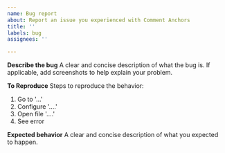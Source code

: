 ```yaml
---
name: Bug report
about: Report an issue you experienced with Comment Anchors
title: ''
labels: bug
assignees: ''

---
```


**Describe the bug**
A clear and concise description of what the bug is. If applicable, add screenshots to help explain your problem.

**To Reproduce**
Steps to reproduce the behavior:
1. Go to '...'
2. Configure '....'
3. Open file '....'
4. See error

**Expected behavior**
A clear and concise description of what you expected to happen.
